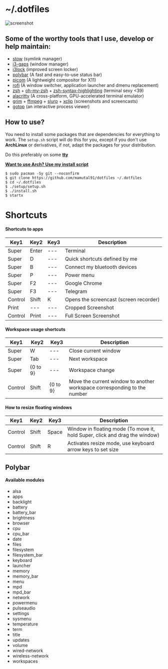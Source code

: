 # ~/.dotfiles

![screenshot](https://raw.githubusercontent.com/mamutal91/dotfiles/master/screenshot.png)

## Some of the worthy tools that I use, develop or help maintain:

- [stow](https://www.gnu.org/software/stow/) (symlink manager)
- [i3-gaps](https://github.com/Airblader/i3) (window manager)
- [i3lock](https://github.com/i3/i3lock) (improved screen locker)
- [polybar](https://github.com/polybar/polybar) (A fast and easy-to-use status bar)
- [picom](https://github.com/yshui/picom) (A lightweight compositor for X11)
- [rofi](https://github.com/davatorium/rofi) (A window switcher, application launcher and dmenu replacement)
- [zsh](https://www.zsh.org) + [oh-my-zsh](https://github.com/ohmyzsh/ohmyzsh) + [zsh-syntax-highlighting](https://github.com/zsh-users/zsh-syntax-highlighting) (terminal sexy <39)
- [alacritty](https://github.com/alacritty/alacritty) (A cross-platform, GPU-accelerated terminal emulator)
- [grim](https://github.com/emersion/grim) + [ffmpeg](https://github.com/FFmpeg/FFmpeg) + [slurp](https://github.com/emersion/slurp) + [xclip](https://github.com/astrand/xclip) (screenshots and screencasts)
- [gotop](https://github.com/cjbassi/gotop) (an interactive process viewer)

## How to use?

You need to install some packages that are dependencies for everything to work. The `setup.sh` script will do this for you, except if you don't use **ArchLinux** or derivatives, if not, adapt the packages for your distribution.

Do this preferably on some [**tty**](https://www.techwalla.com/articles/how-to-switch-tty)

[**Want to use Arch? Use my install script**](https://github.com/mamutal91/myarch)

```
$ sudo pacman -Sy git --noconfirm
$ git clone https://github.com/mamutal91/dotfiles ~/.dotfiles
$ cd ~/.dotfiles
$ ./setup/setup.sh
$ ./install.sh
$ startx
```

# Shortcuts
#### Shortcuts to apps

| Key1 | Key2 | Key3 | Description |
|--|--|--|--|
| Super | Enter | --- | Terminal |
| Super | D | --- | Quick shortcuts defined by me |
| Super | B | --- | Connect my bluetooth devices |
| Super | P | --- | Power menu |
| Super | F2 | --- | Google Chrome |
| Super | F3 | --- | Telegram |
| Control | Shift | K | Opens the screencast (screen recorder) |
| Print | --- | --- | Cropped Screenshot |
| Control | Print | --- | Full Screen Screenshot |

#### Workspace usage shortcuts
| Key1 | Key2 | Key3 | Description |
|--|--|--|--|
| Super | W | --- | Close current window |
| Super | Tab | --- | Next workspace |
| Super | {0 to 9} | --- | Workspace change |
| Control | Shift | {0 to 9} | Move the current window to another workspace corresponding to the number |

#### How to resize floating windows
| Key1 | Key2 | Key3 | Description |
|--|--|--|--|
| Control | Shift | Space | Window in floating mode (To move it, hold Super, click and drag the window) |
| Control | Shift | R | Activates resize mode, use keyboard arrow keys to set size |

## Polybar
#### Available modules
 - alsa
 - apps
 - backlight
 - battery
 - battery_bar
 - brightness
 - browser
 - cpu
 - cpu_bar
 - date
 - files
 - filesystem
 - filesystem_bar
 - keyboard
 - launcher
 - memory
 - memory_bar
 - menu
 - mpd
 - mpd_bar
 - network
 - powermenu
 - pulseaudio
 - settings
 - sysmenu
 - temperature
 - term
 - title
 - updates
 - volume
 - wired-network
 - wireless-network
 - workspaces
